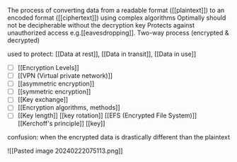The process of converting data from a readable format ([[plaintext]]) to an encoded format ([[ciphertext]]) using complex algorithms 
Optimally should not be decipherable without the decryption key 
Protects against unauthorized access e.g.[[eavesdropping]]. 
Two-way process (encrypted & decrypted)

used to protect: [[Data at rest]], [[Data in transit]], [[Data in use]]

- [ ] [[Encryption Levels]]
- [ ] [[VPN (Virtual private network)]]
- [ ] [[asymmetric encryption]]
- [ ] [[symmetric encryption]]
- [ ] [[Key exchange]]
- [ ] [[Encryption algorithms, methods]]
- [ ] [[Key length]]
[[key rotation]]
[[EFS (Encrypted File System)]]
[[Kerchoff's principle]]
[[key]]

confusion: when the encrypted data is drastically different than the plaintext

![[Pasted image 20240222075113.png]]